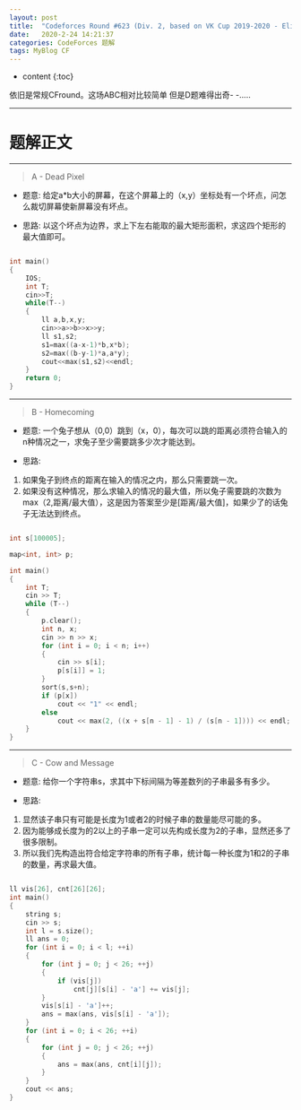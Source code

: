 ```yaml
---
layout: post
title:  "Codeforces Round #623 (Div. 2, based on VK Cup 2019-2020 - Elimination Round, Engine) 题解"
date:   2020-2-24 14:21:37
categories: CodeForces 题解
tags: MyBlog CF 
---
```


* content
{:toc}

依旧是常规CFround。这场ABC相对比较简单 但是D题难得出奇- -.....





---

# 题解正文

---

> A - Dead Pixel

* 题意:
给定a*b大小的屏幕，在这个屏幕上的（x,y）坐标处有一个坏点，问怎么裁切屏幕使新屏幕没有坏点。

* 思路:
以这个坏点为边界，求上下左右能取的最大矩形面积，求这四个矩形的最大值即可。

```c++

int main()
{
    IOS;
    int T;
    cin>>T;
    while(T--)
    {
        ll a,b,x,y;
        cin>>a>>b>>x>>y;
        ll s1,s2;
        s1=max((a-x-1)*b,x*b);
        s2=max((b-y-1)*a,a*y);
        cout<<max(s1,s2)<<endl;
    }
    return 0;
}

```

---

> B - Homecoming

* 题意:
一个兔子想从（0,0）跳到（x，0），每次可以跳的距离必须符合输入的n种情况之一，求兔子至少需要跳多少次才能达到。

* 思路:
1. 如果兔子到终点的距离在输入的情况之内，那么只需要跳一次。
2. 如果没有这种情况，那么求输入的情况的最大值，所以兔子需要跳的次数为max（2,距离/最大值），这是因为答案至少是[距离/最大值]，如果少了的话兔子无法达到终点。

```c++

int s[100005];

map<int, int> p;

int main()
{
	int T;
	cin >> T;
	while (T--)
	{
		p.clear();
		int n, x;
		cin >> n >> x;
		for (int i = 0; i < n; i++)
		{
			cin >> s[i];
			p[s[i]] = 1;
		}
		sort(s,s+n);
		if (p[x])
			cout << "1" << endl;
		else
			cout << max(2, ((x + s[n - 1] - 1) / (s[n - 1]))) << endl;
	}
}

```

---

> C - Cow and Message

* 题意:
给你一个字符串s，求其中下标间隔为等差数列的子串最多有多少。


* 思路:
1. 显然该子串只有可能是长度为1或者2的时候子串的数量能尽可能的多。
2. 因为能够成长度为的2以上的子串一定可以先构成长度为2的子串，显然还多了很多限制。
3. 所以我们先构造出符合给定字符串的所有子串，统计每一种长度为1和2的子串的数量，再求最大值。


```c++

ll vis[26], cnt[26][26];
int main()
{
	string s;
	cin >> s;
	int l = s.size();
	ll ans = 0;
	for (int i = 0; i < l; ++i)
	{
		for (int j = 0; j < 26; ++j)
		{
			if (vis[j])
				cnt[j][s[i] - 'a'] += vis[j];
		}
		vis[s[i] - 'a']++;
		ans = max(ans, vis[s[i] - 'a']);
	}
	for (int i = 0; i < 26; ++i)
	{
		for (int j = 0; j < 26; ++j)
		{
			ans = max(ans, cnt[i][j]);
		}
	}
	cout << ans;
}

```
